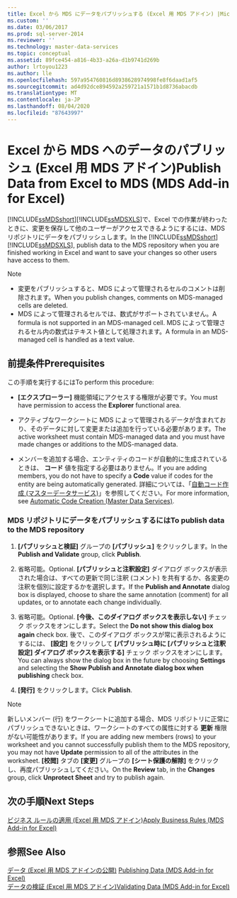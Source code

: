 ```yaml
---
title: Excel から MDS にデータをパブリッシュする (Excel 用 MDS アドイン) |Microsoft Docs
ms.custom: ''
ms.date: 03/06/2017
ms.prod: sql-server-2014
ms.reviewer: ''
ms.technology: master-data-services
ms.topic: conceptual
ms.assetid: 89fce454-a816-4b33-a26a-d1b9741d269b
author: lrtoyou1223
ms.author: lle
ms.openlocfilehash: 597a954760816d8938628974998fe8f6daad1af5
ms.sourcegitcommit: ad4d92dce894592a259721a1571b1d8736abacdb
ms.translationtype: MT
ms.contentlocale: ja-JP
ms.lasthandoff: 08/04/2020
ms.locfileid: "87643997"
---
```

# <a name="publish-data-from-excel-to-mds-mds-add-in-for-excel"></a><span data-ttu-id="e89ec-102">Excel から MDS へのデータのパブリッシュ (Excel 用 MDS アドイン)</span><span class="sxs-lookup"><span data-stu-id="e89ec-102">Publish Data from Excel to MDS (MDS Add-in for Excel)</span></span>
  <span data-ttu-id="e89ec-103">[!INCLUDE[ssMDSshort](../../includes/ssmdsshort-md.md)][!INCLUDE[ssMDSXLS](../../includes/ssmdsxls-md.md)]で、Excel での作業が終わったときに、変更を保存して他のユーザーがアクセスできるようにするには、MDS リポジトリにデータをパブリッシュします。</span><span class="sxs-lookup"><span data-stu-id="e89ec-103">In the [!INCLUDE[ssMDSshort](../../includes/ssmdsshort-md.md)][!INCLUDE[ssMDSXLS](../../includes/ssmdsxls-md.md)], publish data to the MDS repository when you are finished working in Excel and want to save your changes so other users have access to them.</span></span>  
  
> [!NOTE]
>  -   <span data-ttu-id="e89ec-104">変更をパブリッシュすると、MDS によって管理されるセルのコメントは削除されます。</span><span class="sxs-lookup"><span data-stu-id="e89ec-104">When you publish changes, comments on MDS-managed cells are deleted.</span></span>  
> -   <span data-ttu-id="e89ec-105">MDS によって管理されるセルでは、数式がサポートされていません。</span><span class="sxs-lookup"><span data-stu-id="e89ec-105">A formula is not supported in an MDS-managed cell.</span></span> <span data-ttu-id="e89ec-106">MDS によって管理されるセル内の数式はテキスト値として処理されます。</span><span class="sxs-lookup"><span data-stu-id="e89ec-106">A formula in an MDS-managed cell is handled as a text value.</span></span>  
  
## <a name="prerequisites"></a><span data-ttu-id="e89ec-107">前提条件</span><span class="sxs-lookup"><span data-stu-id="e89ec-107">Prerequisites</span></span>  
 <span data-ttu-id="e89ec-108">この手順を実行するには</span><span class="sxs-lookup"><span data-stu-id="e89ec-108">To perform this procedure:</span></span>  
  
-   <span data-ttu-id="e89ec-109">**[エクスプローラー]** 機能領域にアクセスする権限が必要です。</span><span class="sxs-lookup"><span data-stu-id="e89ec-109">You must have permission to access the **Explorer** functional area.</span></span>  
  
-   <span data-ttu-id="e89ec-110">アクティブなワークシートに MDS によって管理されるデータが含まれており、そのデータに対して変更または追加を行っている必要があります。</span><span class="sxs-lookup"><span data-stu-id="e89ec-110">The active worksheet must contain MDS-managed data and you must have made changes or additions to the MDS-managed data.</span></span>  
  
-   <span data-ttu-id="e89ec-111">メンバーを追加する場合、エンティティのコードが自動的に生成されているときは、 **コード** 値を指定する必要はありません。</span><span class="sxs-lookup"><span data-stu-id="e89ec-111">If you are adding members, you do not have to specify a **Code** value if codes for the entity are being automatically generated.</span></span> <span data-ttu-id="e89ec-112">詳細については、「[自動コード作成 &#40;マスターデータサービス&#41;](../automatic-code-creation-master-data-services.md)」を参照してください。</span><span class="sxs-lookup"><span data-stu-id="e89ec-112">For more information, see [Automatic Code Creation &#40;Master Data Services&#41;](../automatic-code-creation-master-data-services.md).</span></span>  
  
### <a name="to-publish-data-to-the-mds-repository"></a><span data-ttu-id="e89ec-113">MDS リポジトリにデータをパブリッシュするには</span><span class="sxs-lookup"><span data-stu-id="e89ec-113">To publish data to the MDS repository</span></span>  
  
1.  <span data-ttu-id="e89ec-114">**[パブリッシュと検証]** グループの **[パブリッシュ]** をクリックします。</span><span class="sxs-lookup"><span data-stu-id="e89ec-114">In the **Publish and Validate** group, click **Publish**.</span></span>  
  
2.  <span data-ttu-id="e89ec-115">省略可能。</span><span class="sxs-lookup"><span data-stu-id="e89ec-115">Optional.</span></span> <span data-ttu-id="e89ec-116">**[パブリッシュと注釈設定]** ダイアログ ボックスが表示された場合は、すべての更新で同じ注釈 (コメント) を共有するか、各変更の注釈を個別に設定するかを選択します。</span><span class="sxs-lookup"><span data-stu-id="e89ec-116">If the **Publish and Annotate** dialog box is displayed, choose to share the same annotation (comment) for all updates, or to annotate each change individually.</span></span>  
  
3.  <span data-ttu-id="e89ec-117">省略可能。</span><span class="sxs-lookup"><span data-stu-id="e89ec-117">Optional.</span></span> <span data-ttu-id="e89ec-118">**[今後、このダイアログ ボックスを表示しない]** チェック ボックスをオンにします。</span><span class="sxs-lookup"><span data-stu-id="e89ec-118">Select the **Do not show this dialog box again** check box.</span></span> <span data-ttu-id="e89ec-119">後で、このダイアログ ボックスが常に表示されるようにするには、 **[設定]** をクリックして **[パブリッシュ時に [パブリッシュと注釈設定] ダイアログ ボックスを表示する]** チェック ボックスをオンにします。</span><span class="sxs-lookup"><span data-stu-id="e89ec-119">You can always show the dialog box in the future by choosing **Settings** and selecting the **Show Publish and Annotate dialog box when publishing** check box.</span></span>  
  
4.  <span data-ttu-id="e89ec-120">**[発行]** をクリックします。</span><span class="sxs-lookup"><span data-stu-id="e89ec-120">Click **Publish**.</span></span>  
  
> [!NOTE]  
>  <span data-ttu-id="e89ec-121">新しいメンバー (行) をワークシートに追加する場合、MDS リポジトリに正常にパブリッシュできないときは、ワークシートのすべての属性に対する **更新** 権限がない可能性があります。</span><span class="sxs-lookup"><span data-stu-id="e89ec-121">If you are adding new members (rows) to your worksheet and you cannot successfully publish them to the MDS repository, you may not have **Update** permission to all of the attributes in the worksheet.</span></span> <span data-ttu-id="e89ec-122">**[校閲]** タブの **[変更]** グループの **[シート保護の解除]** をクリックし、再度パブリッシュしてください。</span><span class="sxs-lookup"><span data-stu-id="e89ec-122">On the **Review** tab, in the **Changes** group, click **Unprotect Sheet** and try to publish again.</span></span>  
  
## <a name="next-steps"></a><span data-ttu-id="e89ec-123">次の手順</span><span class="sxs-lookup"><span data-stu-id="e89ec-123">Next Steps</span></span>  
 [<span data-ttu-id="e89ec-124">ビジネス ルールの適用 (Excel 用 MDS アドイン)</span><span class="sxs-lookup"><span data-stu-id="e89ec-124">Apply Business Rules &#40;MDS Add-in for Excel&#41;</span></span>](apply-business-rules-mds-add-in-for-excel.md)  
  
## <a name="see-also"></a><span data-ttu-id="e89ec-125">参照</span><span class="sxs-lookup"><span data-stu-id="e89ec-125">See Also</span></span>  
 <span data-ttu-id="e89ec-126">[データ &#40;Excel 用 MDS アドインの公開&#41;](overview-importing-data-from-excel-mds-add-in-for-excel.md) </span><span class="sxs-lookup"><span data-stu-id="e89ec-126">[Publishing Data &#40;MDS Add-in for Excel&#41;](overview-importing-data-from-excel-mds-add-in-for-excel.md) </span></span>  
 [<span data-ttu-id="e89ec-127">データの検証 (Excel 用 MDS アドイン)</span><span class="sxs-lookup"><span data-stu-id="e89ec-127">Validating Data &#40;MDS Add-in for Excel&#41;</span></span>](validating-data-mds-add-in-for-excel.md)  
  
  

